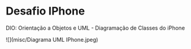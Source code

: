 # Desafio IPhone
DIO: Orientação a Objetos e UML - Diagramação de Classes do iPhone

![](misc/Diagrama UML IPhone.jpeg)